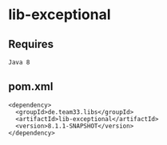 # lib-exceptional

## Requires

    Java 8

## pom.xml

    <dependency>
      <groupId>de.team33.libs</groupId>
      <artifactId>lib-exceptional</artifactId>
      <version>8.1.1-SNAPSHOT</version>
    </dependency>

